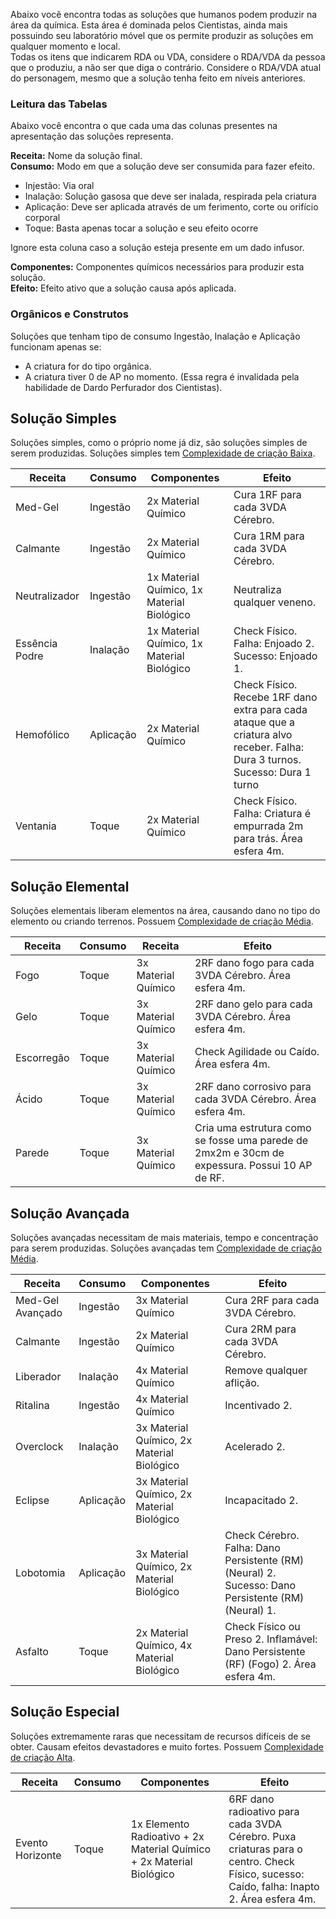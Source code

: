 Abaixo você encontra todas as soluções que humanos podem produzir na área da química. Esta área é dominada pelos Cientistas, ainda mais possuindo seu laboratório móvel que os permite produzir as soluções em qualquer momento e local.  
Todas os itens que indicarem RDA ou VDA, considere o RDA/VDA da pessoa que o produziu, a não ser que diga o contrário. Considere o RDA/VDA atual do personagem, mesmo que a solução tenha feito em níveis anteriores.

### Leitura das Tabelas

Abaixo você encontra o que cada uma das colunas presentes na apresentação das soluções representa.

**Receita:** Nome da solução final.  
**Consumo:** Modo em que a solução deve ser consumida para fazer efeito.

- Injestão: Via oral
- Inalação: Solução gasosa que deve ser inalada, respirada pela criatura
- Aplicação: Deve ser aplicada através de um ferimento, corte ou orifício corporal
- Toque: Basta apenas tocar a solução e seu efeito ocorre

Ignore esta coluna caso a solução esteja presente em um dado infusor.

**Componentes:** Componentes químicos necessários para produzir esta solução.  
**Efeito:** Efeito ativo que a solução causa após aplicada.

### Orgânicos e Construtos

Soluções que tenham tipo de consumo Ingestão, Inalação e Aplicação funcionam apenas se:

- A criatura for do tipo orgânica.
- A criatura tiver 0 de AP no momento. (Essa regra é invalidada pela habilidade de Dardo Perfurador dos Cientistas).

## Solução Simples

Soluções simples, como o próprio nome já diz, são soluções simples de serem produzidas. Soluções simples tem [Complexidade de criação Baixa](../../../rules/science/actions.md#construir-ou-criar).

| Receita        | Consumo   | Componentes                                | Efeito                                                                                                                        |
| -------------- | --------- | ------------------------------------------ | ----------------------------------------------------------------------------------------------------------------------------- |
| Med-Gel        | Ingestão  | 2x Material Químico                        | Cura 1RF para cada 3VDA Cérebro.                                                                                              |
| Calmante       | Ingestão  | 2x Material Químico                        | Cura 1RM para cada 3VDA Cérebro.                                                                                              |
| Neutralizador  | Ingestão  | 1x Material Químico, 1x Material Biológico | Neutraliza qualquer veneno.                                                                                                   |
| Essência Podre | Inalação  | 1x Material Químico, 1x Material Biológico | Check Físico. Falha: Enjoado 2. Sucesso: Enjoado 1.                                                                           |
| Hemofólico     | Aplicação | 2x Material Químico                        | Check Físico. Recebe 1RF dano extra para cada ataque que a criatura alvo receber. Falha: Dura 3 turnos. Sucesso: Dura 1 turno |
| Ventania       | Toque     | 2x Material Químico                        | Check Físico. Falha: Criatura é empurrada 2m para trás. Área esfera 4m.                                                       |

## Solução Elemental

Soluções elementais liberam elementos na área, causando dano no tipo do elemento ou criando terrenos. Possuem [Complexidade de criação Média](../../../rules/science/actions.md#construir-ou-criar).

| Receita    | Consumo | Receita             | Efeito                                                                                        |
| ---------- | ------- | ------------------- | --------------------------------------------------------------------------------------------- |
| Fogo       | Toque   | 3x Material Químico | 2RF dano fogo para cada 3VDA Cérebro. Área esfera 4m.                                         |
| Gelo       | Toque   | 3x Material Químico | 2RF dano gelo para cada 3VDA Cérebro. Área esfera 4m.                                         |
| Escorregão | Toque   | 3x Material Químico | Check Agilidade ou Caído. Área esfera 4m.                                                     |
| Ácido      | Toque   | 3x Material Químico | 2RF dano corrosivo para cada 3VDA Cérebro. Área esfera 4m.                                    |
| Parede     | Toque   | 3x Material Químico | Cria uma estrutura como se fosse uma parede de 2mx2m e 30cm de expessura. Possui 10 AP de RF. |

## Solução Avançada

Soluções avançadas necessitam de mais materiais, tempo e concentração para serem produzidas. Soluções avançadas tem [Complexidade de criação Média](../../../rules/science/actions.md#construir-ou-criar).

| Receita          | Consumo   | Componentes                                | Efeito                                                                                             |
| ---------------- | --------- | ------------------------------------------ | -------------------------------------------------------------------------------------------------- |
| Med-Gel Avançado | Ingestão  | 3x Material Químico                        | Cura 2RF para cada 3VDA Cérebro.                                                                   |
| Calmante         | Ingestão  | 2x Material Químico                        | Cura 2RM para cada 3VDA Cérebro.                                                                   |
| Liberador        | Inalação  | 4x Material Químico                        | Remove qualquer aflição.                                                                           |
| Ritalina         | Ingestão  | 4x Material Químico                        | Incentivado 2.                                                                                     |
| Overclock        | Inalação  | 3x Material Químico, 2x Material Biológico | Acelerado 2.                                                                                       |
| Eclipse          | Aplicação | 3x Material Químico, 2x Material Biológico | Incapacitado 2.                                                                                    |
| Lobotomia        | Aplicação | 3x Material Químico, 2x Material Biológico | Check Cérebro. Falha: Dano Persistente (RM) (Neural) 2. Sucesso: Dano Persistente (RM) (Neural) 1. |
| Asfalto          | Toque     | 2x Material Químico, 4x Material Biológico | Check Físico ou Preso 2. Inflamável: Dano Persistente (RF) (Fogo) 2. Área esfera 4m.               |

## Solução Especial

Soluções extremamente raras que necessitam de recursos difíceis de se obter. Causam efeitos devastadores e muito fortes. Possuem [Complexidade de criação Alta](../../../rules/science/actions.md#construir-ou-criar).

| Receita          | Consumo | Componentes                                                          | Efeito                                                                                                                                   |
| ---------------- | ------- | -------------------------------------------------------------------- | ---------------------------------------------------------------------------------------------------------------------------------------- |
| Evento Horizonte | Toque   | 1x Elemento Radioativo + 2x Material Químico + 2x Material Biológico | 6RF dano radioativo para cada 3VDA Cérebro. Puxa criaturas para o centro. Check Físico, sucesso: Caído, falha: Inapto 2. Área esfera 4m. |
